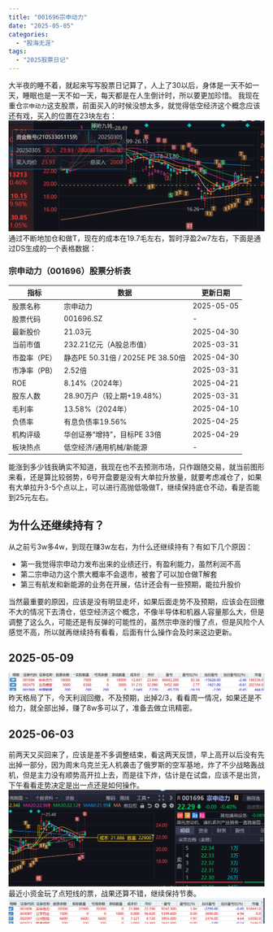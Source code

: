 ```yaml
---
title: "001696宗申动力"
date: "2025-05-05"
categories: 
  - "股海无涯"
tags: 
  - "2025股票日记"
---
```

大半夜的睡不着，就起来写写股票日记算了，人上了30以后，身体是一天不如一天，睡眠也是一天不如一天，每天都是在人生倒计时，所以要更加珍惜。
我现在重仓`宗申动力`这支股票，前面买入的时候没想太多，就觉得低空经济这个概念应该还有戏，买入的位置在23块左右：
![alt text](image.png)
通过不断地加仓和做T，现在的成本在19.7毛左右，暂时浮盈2w7左右，下面是通过DS生成的一个表格数据：
### 宗申动力（001696）股票分析表  

| 指标         | 数据                              | 更新日期   |
| ------------ | --------------------------------- | ---------- |
| 股票名称     | 宗申动力                          | 2025-05-05 |
| 股票代码     | 001696.SZ                         | -          |
| 最新股价     | 21.03元                           | 2025-04-30 |
| 当前市值     | 232.21亿元（A股总市值）           | 2025-03-31 |
| 市盈率（PE） | 静态PE 50.31倍 / 2025E PE 38.50倍 | 2025-04-30 |
| 市净率（PB） | 2.52倍                            | 2025-03-31 |
| ROE          | 8.14%（2024年）                   | 2025-04-21 |
| 股东人数     | 28.90万户（较上期+19.48%）        | 2025-03-31 |
| 毛利率       | 13.58%（2024年）                  | 2025-04-10 |
| 负债率       | 有息负债率19.56%                  | 2025-04-25 |
| 机构评级     | 华创证券“增持”，目标PE 33倍       | 2025-04-29 |
| 板块热点     | 低空经济/通用机械/新能源          | -          |
<!--more-->

能涨到多少钱我确实不知道，我现在也不去预测市场，只作跟随交易，就当前图形来看，还是算比较弱势，6号开盘要是没有大单拉升放量，就要考虑减仓了，如果有大单拉升3-5个点以上，可以进行高抛低吸做T，继续保持底仓不动，看是否能到25元左右。
## 为什么还继续持有？
从之前亏3w多4w，到现在赚3w左右，为什么还继续持有？有如下几个原因：
 - 第一我觉得宗申动力发布出来的业绩还行，有盈利能力，虽然利润不高
 - 第二宗申动力这个票大概率不会退市，被套了可以加仓做T解套
 - 第三有航发和新能源的业务在开展，估计还会有一些预期，能拉升股价

当然最重要的原因，应该是没有明显走坏，如果后面走势不及预期，应该会在回撤不大的情况下去清仓，低空经济这个概念，不像半导体和机器人容量那么大，但是调整了这么久，可能还是有反弹的可能性的，虽然宗申涨的慢了点，但是风险个人感觉不高，所以就再继续持有看看，后面有什么操作会及时来这边更新。
## 2025-05-09
![alt text](image-1.png)
昨天格局了下，今天利润回撤，不及预期，出掉2/3，看看周一情况，如果还是不给力，就全部出掉，赚了8w多可以了，准备去做立讯精密。
## 2025-06-03
前两天又买回来了，应该是差不多调整结束，看这两天反馈，早上高开以后没有先出掉一部分，因为周末乌克兰无人机袭击了俄罗斯的空军基地，炸了不少战略轰战机，但是主力没有顺势高开拉上去，而是往下炸，估计是在试盘，应该不是出货，下午看看走势决定是出一点还是如何操作。
![alt text](image-2.png)
最近小资金玩了点短线的票，战果还算不错，继续保持节奏。
![alt text](image-3.png)
